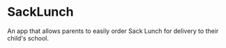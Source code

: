 # SackLunch
An app that allows parents to easily order Sack Lunch for delivery to their child's school. 
